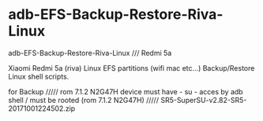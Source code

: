 # adb-EFS-Backup-Restore-Riva-Linux 
adb-EFS-Backup-Restore-Riva-Linux /// Redmi 5a

Xiaomi Redmi 5a (riva) Linux EFS partitions (wifi mac etc...) Backup/Restore Linux shell scripts. 


for Backup ///// rom 7.1.2 N2G47H
device must have - su - acces by adb shell / must be rooted (rom 7.1.2 N2G47H) ///// SR5-SuperSU-v2.82-SR5-20171001224502.zip

